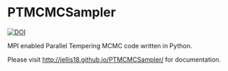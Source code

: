 # PTMCMCSampler
[![DOI](https://zenodo.org/badge/32821232.svg)](https://zenodo.org/badge/latestdoi/32821232)

MPI enabled Parallel Tempering MCMC code written in Python.

Please visit http://jellis18.github.io/PTMCMCSampler/ for documentation.
